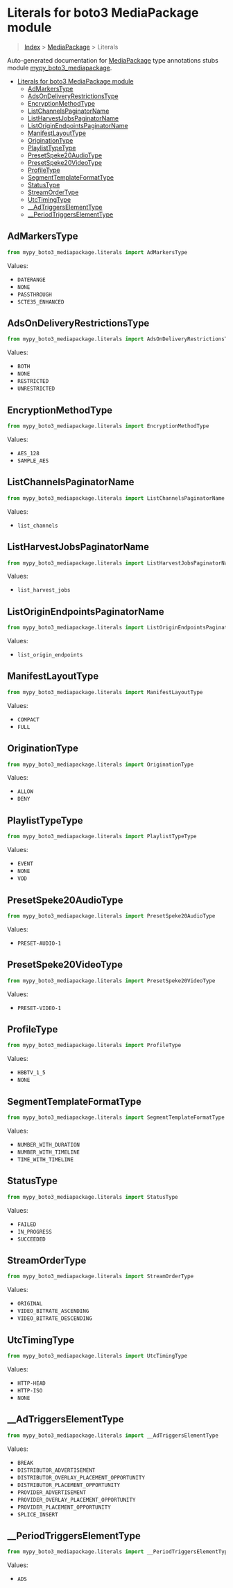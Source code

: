 # Literals for boto3 MediaPackage module

> [Index](..) > [MediaPackage](.) > Literals

Auto-generated documentation for
[MediaPackage](https://boto3.amazonaws.com/v1/documentation/api/1.17.74/reference/services/mediapackage.html#MediaPackage)
type annotations stubs module
[mypy_boto3_mediapackage](https://pypi.org/project/mypy-boto3-mediapackage/).

- [Literals for boto3 MediaPackage module](#literals-for-boto3-mediapackage-module)
  - [AdMarkersType](#admarkerstype)
  - [AdsOnDeliveryRestrictionsType](#adsondeliveryrestrictionstype)
  - [EncryptionMethodType](#encryptionmethodtype)
  - [ListChannelsPaginatorName](#listchannelspaginatorname)
  - [ListHarvestJobsPaginatorName](#listharvestjobspaginatorname)
  - [ListOriginEndpointsPaginatorName](#listoriginendpointspaginatorname)
  - [ManifestLayoutType](#manifestlayouttype)
  - [OriginationType](#originationtype)
  - [PlaylistTypeType](#playlisttypetype)
  - [PresetSpeke20AudioType](#presetspeke20audiotype)
  - [PresetSpeke20VideoType](#presetspeke20videotype)
  - [ProfileType](#profiletype)
  - [SegmentTemplateFormatType](#segmenttemplateformattype)
  - [StatusType](#statustype)
  - [StreamOrderType](#streamordertype)
  - [UtcTimingType](#utctimingtype)
  - [\_\_AdTriggersElementType](#__adtriggerselementtype)
  - [\_\_PeriodTriggersElementType](#__periodtriggerselementtype)

## AdMarkersType

```python
from mypy_boto3_mediapackage.literals import AdMarkersType
```

Values:

- `DATERANGE`
- `NONE`
- `PASSTHROUGH`
- `SCTE35_ENHANCED`

## AdsOnDeliveryRestrictionsType

```python
from mypy_boto3_mediapackage.literals import AdsOnDeliveryRestrictionsType
```

Values:

- `BOTH`
- `NONE`
- `RESTRICTED`
- `UNRESTRICTED`

## EncryptionMethodType

```python
from mypy_boto3_mediapackage.literals import EncryptionMethodType
```

Values:

- `AES_128`
- `SAMPLE_AES`

## ListChannelsPaginatorName

```python
from mypy_boto3_mediapackage.literals import ListChannelsPaginatorName
```

Values:

- `list_channels`

## ListHarvestJobsPaginatorName

```python
from mypy_boto3_mediapackage.literals import ListHarvestJobsPaginatorName
```

Values:

- `list_harvest_jobs`

## ListOriginEndpointsPaginatorName

```python
from mypy_boto3_mediapackage.literals import ListOriginEndpointsPaginatorName
```

Values:

- `list_origin_endpoints`

## ManifestLayoutType

```python
from mypy_boto3_mediapackage.literals import ManifestLayoutType
```

Values:

- `COMPACT`
- `FULL`

## OriginationType

```python
from mypy_boto3_mediapackage.literals import OriginationType
```

Values:

- `ALLOW`
- `DENY`

## PlaylistTypeType

```python
from mypy_boto3_mediapackage.literals import PlaylistTypeType
```

Values:

- `EVENT`
- `NONE`
- `VOD`

## PresetSpeke20AudioType

```python
from mypy_boto3_mediapackage.literals import PresetSpeke20AudioType
```

Values:

- `PRESET-AUDIO-1`

## PresetSpeke20VideoType

```python
from mypy_boto3_mediapackage.literals import PresetSpeke20VideoType
```

Values:

- `PRESET-VIDEO-1`

## ProfileType

```python
from mypy_boto3_mediapackage.literals import ProfileType
```

Values:

- `HBBTV_1_5`
- `NONE`

## SegmentTemplateFormatType

```python
from mypy_boto3_mediapackage.literals import SegmentTemplateFormatType
```

Values:

- `NUMBER_WITH_DURATION`
- `NUMBER_WITH_TIMELINE`
- `TIME_WITH_TIMELINE`

## StatusType

```python
from mypy_boto3_mediapackage.literals import StatusType
```

Values:

- `FAILED`
- `IN_PROGRESS`
- `SUCCEEDED`

## StreamOrderType

```python
from mypy_boto3_mediapackage.literals import StreamOrderType
```

Values:

- `ORIGINAL`
- `VIDEO_BITRATE_ASCENDING`
- `VIDEO_BITRATE_DESCENDING`

## UtcTimingType

```python
from mypy_boto3_mediapackage.literals import UtcTimingType
```

Values:

- `HTTP-HEAD`
- `HTTP-ISO`
- `NONE`

## \_\_AdTriggersElementType

```python
from mypy_boto3_mediapackage.literals import __AdTriggersElementType
```

Values:

- `BREAK`
- `DISTRIBUTOR_ADVERTISEMENT`
- `DISTRIBUTOR_OVERLAY_PLACEMENT_OPPORTUNITY`
- `DISTRIBUTOR_PLACEMENT_OPPORTUNITY`
- `PROVIDER_ADVERTISEMENT`
- `PROVIDER_OVERLAY_PLACEMENT_OPPORTUNITY`
- `PROVIDER_PLACEMENT_OPPORTUNITY`
- `SPLICE_INSERT`

## \_\_PeriodTriggersElementType

```python
from mypy_boto3_mediapackage.literals import __PeriodTriggersElementType
```

Values:

- `ADS`
